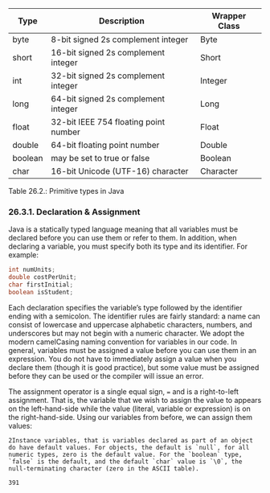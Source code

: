 | Type    | Description                           | Wrapper Class |
| ------- | ------------------------------------- | ------------- |
| byte    | 8-bit signed 2s complement integer    | Byte          |
| short   | 16-bit signed 2s complement integer   | Short         |
| int     | 32-bit signed 2s complement integer   | Integer       |
| long    | 64-bit signed 2s complement integer   | Long          |
| float   | 32-bit IEEE 754 floating point number | Float         |
| double  | 64-bit floating point number          | Double        |
| boolean | may be set to true or false           | Boolean       |
| char    | 16-bit Unicode (UTF-16) character     | Character     |

Table 26.2.: Primitive types in Java

### 26.3.1. Declaration & Assignment

Java is a statically typed language meaning that all variables must be declared before you can use them or refer to them. In addition, when declaring a variable, you must specify both its type and its identifier. For example:

```java
int numUnits;
double costPerUnit;
char firstInitial;
boolean isStudent;
```

Each declaration specifies the variable’s type followed by the identifier ending with a semicolon. The identifier rules are fairly standard: a name can consist of lowercase and uppercase alphabetic characters, numbers, and underscores but may not begin with a numeric character. We adopt the modern camelCasing naming convention for variables in our code. In general, variables must be assigned a value before you can use them in an expression. You do not have to immediately assign a value when you declare them (though it is good practice), but some value must be assigned before they can be used or the compiler will issue an error.

The assignment operator is a single equal sign, `=` and is a right-to-left assignment. That is, the variable that we wish to assign the value to appears on the left-hand-side while the value (literal, variable or expression) is on the right-hand-side. Using our variables from before, we can assign them values:

```
2Instance variables, that is variables declared as part of an object do have default values. For objects, the default is `null`, for all numeric types, zero is the default value. For the `boolean` type, `false` is the default, and the default `char` value is `\0`, the null-terminating character (zero in the ASCII table).
```

```
391
```
